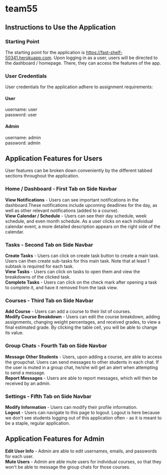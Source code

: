 # team55

## Instructions to Use the Application

### Starting Point
The starting point for the application is https://fast-shelf-50341.herokuapp.com. Upon logging in as a user, users will be directed to the dashboard / homepage. There, they can access the features of the app.

### User Credentials
User credentials for the application adhere to assignment requirements:

#### User
username: user \
password: user

#### Admin
username: admin \
password: admin

## Application Features for Users

User features can be broken down conveniently by the different tabbed sections throughout the application.

### Home / Dashboard - First Tab on Side Navbar
**View Notifications** - Users can see important notifications in the dashboard.These notifications include upcoming deadlines for the day, as well as other relevant notifications (added to a course). \
**View Calendar / Schedule** - Users can see their day schedule, week schedule, and even month schedule. As a user clicks on each individual calendar event, a more detailed description appears on the right side of the calendar.

### Tasks - Second Tab on Side Navbar
**Create Tasks** - Users can click on create task button to create a main task. Users can then create sub-tasks for this main task. Note that at least 1 subtask is required for each task. \
**View Tasks** - Users can click on tasks to open them and view the breakdowns of the clicked task. \
**Complete Tasks** - Users can click on the check mark after opening a task to complete it, and have it removed from the task view.

### Courses - Third Tab on Side Navbar
**Add Course** - Users can add a course to their list of courses. \
**Modify Course Breakdown** - Users can edit the course breakdown, adding assignments, changing weight percentages, and received grades, to view a final estimated grade. By clicking the table cell, you will be able to change its value.

### Group Chats - Fourth Tab on Side Navbar
**Message Other Students** - Users, upon adding a course, are able to access the groupchat. Users can send messages to other students in each chat. If the user is muted in a group chat, he/she will get an alert when attempting to send a message.  \
**Report Messages** - Users are able to report messages, which will then be received by an admin.

### Settings - Fifth Tab on Side Navbar
**Modify Information** - Users can modify their profile information. \
**Logout** - Users can navigate to this page to logout. Logout is here because we don't see students logging out of this application often - as it is meant to be a staple, regular application.

## Application Features for Admin
**Edit User Info** - Admin are able to edit usernames, emails, and passwords for each user. \
**Mute Users** - Admin are able mute users for individual courses, so that they won't be able to message the group chats for those courses.
